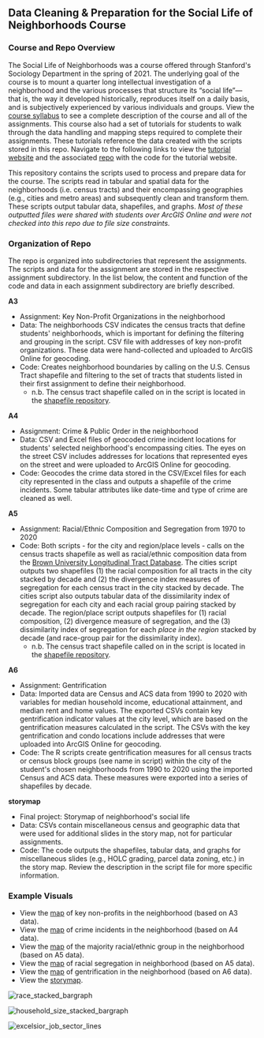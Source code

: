 ## Data Cleaning & Preparation for the Social Life of Neighborhoods Course

### Course and Repo Overview

The Social Life of Neighborhoods was a course offered through Stanford's Sociology Department in the spring of 2021. The underlying goal of the course is to mount a quarter long intellectual investigation of a neighborhood and the various processes that structure its “social life”— that is, the way it developed historically, reproduces itself on a daily basis, and is subjectively experienced by various individuals and groups. View the [course syllabus](https://drive.google.com/file/d/1Osjtn8YP1PE_DuZhy1rr3vSampJ_Pv3t/view) to see a complete description of the course and all of the assignments. This course also had a set of tutorials for students to walk through the data handling and mapping steps required to complete their assignments. These tutorials reference the data created with the scripts stored in this repo. Navigate to the following links to view the [tutorial website](https://bookdown.org/fis/social-life-of-neighborhoods/) and the associated [repo](https://github.com/francine-stephens/social-life-of-neighborhoods) with the code for the tutorial website. 

This repository contains the scripts used to process and prepare data for the course. The scripts read in tabular and spatial data for the neighborhoods (i.e. census tracts) and their encompassing geographies (e.g., cities and metro areas) and subsequently clean and transform them. These scripts output tabular data, shapefiles, and graphs. *Most of these outputted files were shared with students over ArcGIS Online and were not checked into this repo due to file size constraints.*


### Organization of Repo

The repo is organized into subdirectories that represent the assignments. The scripts and data for the assignment are stored in the respective assignment subdirectory. In the list below, the content and function of the code and data in each assignment subdirectory are briefly described. 

**A3** 

* Assignment: Key Non-Profit Organizations in the neighborhood
* Data: The neighborhoods CSV indicates the census tracts that define students' neighborhoods, which is important for defining the filtering and grouping in the script. CSV file with addresses of key non-profit organizations. These data were hand-collected and uploaded to ArcGIS Online for geocoding. 
* Code: Creates neighborhood boundaries by calling on the U.S. Census Tract shapefile and filtering to the set of tracts that students listed in their first assignment to define their neighborhood. 
  + n.b. The census tract shapefile called on in the script is located in the [shapefile repository](https://github.com/francine-stephens/Shapefile_Repository).

**A4**

* Assignment: Crime & Public Order in the neighborhood
* Data: CSV and Excel files of geocoded crime incident locations for students' selected neighborhood's encompassing cities. The eyes on the street CSV includes addresses for locations that represented eyes on the street and were uploaded to ArcGIS Online for geocoding.
* Code: Geocodes the crime data stored in the CSV/Excel files for each city represented in the class and outputs a shapefile of the crime incidents. Some tabular attributes like date-time and type of crime are cleaned as well.

**A5**

* Assignment: Racial/Ethnic Composition and Segregation from 1970 to 2020
* Code: Both scripts - for the city and region/place levels - calls on the census tracts shapefile as well as racial/ethnic composition data from the [Brown University Longitudinal Tract Database](https://s4.ad.brown.edu/projects/diversity/researcher/LTDB.htm). The cities script outputs two shapefiles (1) the racial composition for all tracts in the city stacked by decade and (2) the divergence index measures of segregation for each census tract in the city stacked by decade. The cities script also outputs tabular data of the dissimilarity index of segregation for each city and each racial group pairing stacked by decade. The region/place script outputs shapefiles for (1) racial composition, (2) divergence measure of segregation, and the (3) dissimilarity index of segregation for each *place in the region* stacked by decade (and race-group pair for the dissimilarity index). 
  + n.b. The census tract shapefile called on in the script is located in the [shapefile repository](https://github.com/francine-stephens/Shapefile_Repository).

**A6**

* Assignment: Gentrification
* Data: Imported data are Census and ACS data from 1990 to 2020 with variables for median household income, educational attainment, and median rent and home values. The exported CSVs contain key gentrification indicator values at the city level, which are based on the gentrification measures calculated in the script. The CSVs with the key gentrification and condo locations include addresses that were uploaded into ArcGIS Online for geocoding. 
* Code: The R scripts create gentrification measures for all census tracts or census block groups (see name in script) within the city of the student's chosen neighborhoods from 1990 to 2020 using the imported Census and ACS data. These measures were exported into a series of shapefiles by decade.  

**storymap**

* Final project: Storymap of neighborhood's social life 
* Data: CSVs contain miscellaneous census and geographic data that were used for additional slides in the story map, not for particular assignments. 
* Code: The code outputs the shapefiles, tabular data, and graphs for miscellaneous slides (e.g., HOLC grading, parcel data zoning, etc.) in the story map. Review the description in the script file for more specific information.

### Example Visuals

* View the [map](https://arcg.is/1PiD1D) of key non-profits in the neighborhood (based on A3 data).
* View the [map](https://arcg.is/1K0reX) of crime incidents in the neighborhood (based on A4 data). 
* View the [map](https://arcg.is/mmm8H) of the majority racial/ethnic group in the neighborhood (based on A5 data). 
* View the [map](https://arcg.is/4LGSD) of racial segregation in neighborhood (based on A5 data). 
* View the [map](https://arcg.is/0TPjTG) of gentrification in the neighborhood (based on A6 data).  
* View the [storymap](https://arcg.is/1Xj0v4).

![race_stacked_bargraph](https://user-images.githubusercontent.com/47190395/121839474-c14f5400-cc9f-11eb-846f-110bfee1f402.png)

![household_size_stacked_bargraph](https://user-images.githubusercontent.com/47190395/120125100-e52d7880-c17c-11eb-9068-961917b93c9b.png)

![excelsior_job_sector_lines](https://user-images.githubusercontent.com/47190395/121839455-b5fc2880-cc9f-11eb-907c-e606ebec9c30.png)
